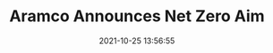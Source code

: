 ---
"title": "Aramco Announces Net Zero Aim"
"date": "2021-10-25 13:56:55"
"feed_name": "RIGZONE"
"feed_website": "http://www.rigzone.com/"
"feed_rss": "http://www.rigzone.com/news/rss/rigzone_latest.aspx"
"link": "https://www.rigzone.com/news/aramco_announces_net_zero_aim-25-oct-2021-166807-article/?rss=true"
"source": "None"
"file": "_posts/2021-1-1-41e5cd7398f1713039e6081b562b0565ffbaa7c2.md"
"accident": "0"
"drilling": "0"
"dead": "0"
"injured": "0"
"arrested": "0"
"place": "unknown place"
"where": "unknown site"
"causes": "unknown"
"place_uri": "unknown place"
---